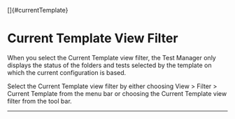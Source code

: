 
[]{#currentTemplate}

# Current Template View Filter

When you select the Current Template view filter, the Test Manager only displays the status of the
folders and tests selected by the template on which the current configuration is based.

Select the Current Template view filter by either choosing View \> Filter \> Current Template from
the menu bar or choosing the Current Template view filter from the tool bar.

----------------------------------------------------------------------------------------------------

